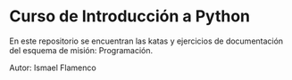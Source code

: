 # Curso de Introducción a Python
En este repositorio se encuentran las katas y ejercicios de documentación del esquema de misión: Programación.

Autor: Ismael Flamenco


